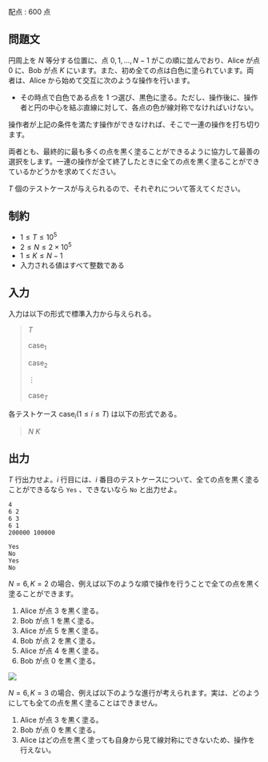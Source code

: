 配点 : $600$ 点

## 問題文

円周上を $N$ 等分する位置に、点 $0,1, \ldots , N-1$ がこの順に並んでおり、Alice が点 $0$ に、Bob が点 $K$ にいます。また、初め全ての点は白色に塗られています。両者は、Alice から始めて交互に次のような操作を行います。

- その時点で白色である点を $1$ つ選び、黒色に塗る。ただし、操作後に、操作者と円の中心を結ぶ直線に対して、各点の色が線対称でなければいけない。

操作者が上記の条件を満たす操作ができなければ、そこで一連の操作を打ち切ります。

両者とも、最終的に最も多くの点を黒く塗ることができるように協力して最善の選択をします。一連の操作が全て終了したときに全ての点を黒く塗ることができているかどうかを求めてください。

$T$ 個のテストケースが与えられるので、それぞれについて答えてください。

## 制約

- $1\leq T\leq 10^5$
- $2\leq N\leq 2\times 10^5$
- $1\leq K\leq N-1$
- 入力される値はすべて整数である

## 入力

入力は以下の形式で標準入力から与えられる。

> $T$
> 
> $\mathrm{case}_1$
> 
> $\mathrm{case}_2$
> 
> $\vdots$ 
> 
> $\mathrm{case}_T$

各テストケース $\mathrm{case}_i (1\leq i \leq T)$ は以下の形式である。

> $N$ $K$

## 出力

$T$ 行出力せよ。$i$ 行目には、$i$ 番目のテストケースについて、全ての点を黒く塗ることができるなら `Yes` 、できないなら `No` と出力せよ。

```input1
4
6 2
6 3
6 1
200000 100000
```

```output1
Yes
No
Yes
No
```

$N=6, K=2$ の場合、例えば以下のような順で操作を行うことで全ての点を黒く塗ることができます。

1. Alice が点 $3$ を黒く塗る。
2. Bob が点 $1$ を黒く塗る。
3. Alice が点 $5$ を黒く塗る。
4. Bob が点 $2$ を黒く塗る。
5. Alice が点 $4$ を黒く塗る。
6. Bob が点 $0$ を黒く塗る。

![](https://img.atcoder.jp/arc188/ecb64f0798aaa883117c594cb6db2724.png)

$N=6, K=3$ の場合、例えば以下のような進行が考えられます。実は、どのようにしても全ての点を黒く塗ることはできません。

1. Alice が点 $3$ を黒く塗る。
2. Bob が点 $0$ を黒く塗る。
3. Alice はどの点を黒く塗っても自身から見て線対称にできないため、操作を行えない。